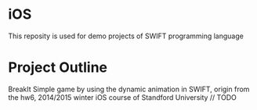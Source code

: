 # iOS

This reposity is used for demo projects of SWIFT programming language

Project Outline
=====================================================================
BreakIt
Simple game by using the dynamic animation in SWIFT, origin from the hw6, 2014/2015 winter iOS course of Standford University
// TODO
